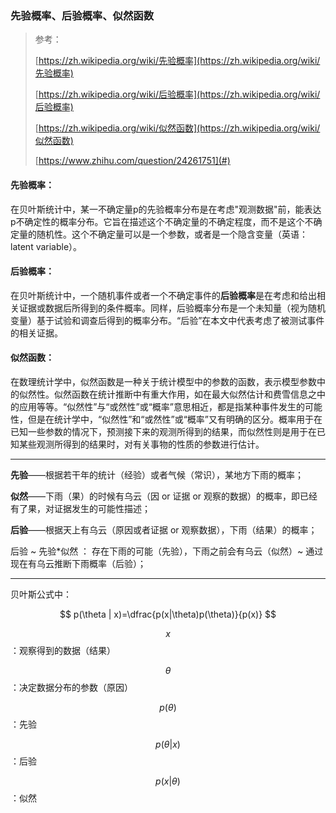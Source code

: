 ### 先验概率、后验概率、似然函数

> 参考：
>
> [https://zh.wikipedia.org/wiki/先验概率](https://zh.wikipedia.org/wiki/先验概率)
>
> [https://zh.wikipedia.org/wiki/后验概率](https://zh.wikipedia.org/wiki/后验概率)
>
> [https://zh.wikipedia.org/wiki/似然函数](https://zh.wikipedia.org/wiki/似然函数)
>
> [https://www.zhihu.com/question/24261751](#)

#### 先验概率：

在贝叶斯统计中，某一不确定量p的先验概率分布是在考虑"观测数据"前，能表达p不确定性的概率分布。它旨在描述这个不确定量的不确定程度，而不是这个不确定量的随机性。这个不确定量可以是一个参数，或者是一个隐含变量（英语：latent variable）。

#### 后验概率：

在贝叶斯统计中，一个随机事件或者一个不确定事件的**后验概率**是在考虑和给出相关证据或数据后所得到的条件概率。同样，后验概率分布是一个未知量（视为随机变量）基于试验和调查后得到的概率分布。“后验”在本文中代表考虑了被测试事件的相关证据。

#### 似然函数：

在数理统计学中，似然函数是一种关于统计模型中的参数的函数，表示模型参数中的似然性。似然函数在统计推断中有重大作用，如在最大似然估计和费雪信息之中的应用等等。“似然性”与“或然性”或“概率”意思相近，都是指某种事件发生的可能性，但是在统计学中，“似然性”和“或然性”或“概率”又有明确的区分。概率用于在已知一些参数的情况下，预测接下来的观测所得到的结果，而似然性则是用于在已知某些观测所得到的结果时，对有关事物的性质的参数进行估计。

---

**先验**——根据若干年的统计（经验）或者气候（常识），某地方下雨的概率；

**似然**——下雨（果）的时候有乌云（因 or 证据 or 观察的数据）的概率，即已经有了果，对证据发生的可能性描述；

**后验**——根据天上有乌云（原因或者证据 or 观察数据），下雨（结果）的概率；

后验 ~ 先验\*似然 ： 存在下雨的可能（先验），下雨之前会有乌云（似然）~ 通过现在有乌云推断下雨概率（后验）；

---

贝叶斯公式中：


$$
p(\theta | x)=\dfrac{p(x|\theta)p(\theta)}{p(x)}
$$


$$x$$：观察得到的数据（结果）

$$\theta$$：决定数据分布的参数（原因）

$$p(\theta)$$：先验

$$p(\theta|x)$$：后验

$$p(x|\theta)$$：似然

